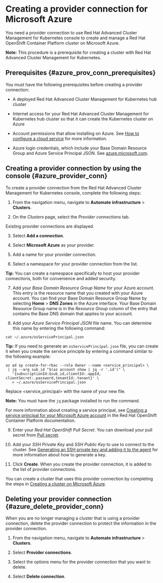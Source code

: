 # Creating a provider connection for Microsoft Azure

You need a provider connection to use Red Hat Advanced Cluster Management for Kubernetes console to create and manage a Red Hat OpenShift Container Platform cluster on Microsoft Azure.

**Note:** This procedure is a prerequisite for creating a cluster with Red Hat Advanced Cluster Management for Kubernetes.

## Prerequisites {#azure_prov_conn_prerequisites}

You must have the following prerequisites before creating a provider connection:

* A deployed Red Hat Advanced Cluster Management for Kubernetes hub cluster

* Internet access for your Red Hat Advanced Cluster Management for Kubernetes hub cluster so that it can create the Kubernetes cluster on Azure

* Account permissions that allow installing on Azure. See [How to configure a cloud service](https://docs.microsoft.com/en-us/azure/cloud-services/cloud-services-how-to-configure-portal) for more information.

* Azure login credentials, which include your Base Domain Resource Group and Azure Service Principal JSON. See [azure.microsoft.com](https://azure.microsoft.com/en-ca/features/azure-portal).

## Creating a provider connection by using the console {#azure_provider_conn}

To create a provider connection from the Red Hat Advanced Cluster Management for Kubernetes console, complete the following steps:

1. From the navigation menu, navigate to **Automate infrastructure** > **Clusters**.

2. On the _Clusters_ page, select the *Provider connections* tab.

  Existing provider connections are displayed.

3. Select **Add a connection**.

4. Select **Microsoft Azure** as your provider.

5. Add a name for your provider connection.

6. Select a namespace for your provider connection from the list.

  **Tip:** You can create a namespace specifically to host your provider connections, both for convenience and added security.

7. Add your *Base Domain Resource Group Name* for your Azure account. This entry is the resource name that you created with your Azure account. You can find your Base Domain Resource Group Name by selecting **Home** > **DNS Zones** in the Azure interface. Your Base Domain Resource Group name is in the *Resource Group* column of the entry that contains the Base DNS domain that applies to your account.

8. Add your *Azure Service Principal JSON* file name. You can determine this name by entering the following command: 

```
cat ~/.azure/osServicePrincipal.json
```

  **Tip:** If you need to generate an `osServicePrincipal.json` file, you can create it when you create the service principle by entering a command similar to the following example:
  
  ```
  az ad sp create-for-rbac --role Owner --name <service_principal> \
   | jq --arg sub_id "$(az account show | jq -r '.id')" \
     '{subscriptionId:$sub_id,clientId:.appId, clientSecret:.password,tenantId:.tenant}' \
     > ~/.azure/osServicePrincipal.json
  ```
  
  Replace <service_principal> with the name of your new file.
  
  **Note:** You must have the `jq` package installed to run the command.
  
  For more information about creating a service principal, see [Creating a service principal for your Microsoft Azure account](https://docs.openshift.com/container-platform/4.3/installing/installing_azure/installing-azure-account.html#installation-azure-service-principal_installing-azure-account) in the Red Hat OpenShift Container Platform documentation.

9. Enter your *Red Hat OpenShift Pull Secret*. You can download your pull secret from [Pull secret](https://cloud.redhat.com/openshift/install/pull-secret).

10. Add your *SSH Private Key* and *SSH Public Key* to use to connect to the cluster. See [Generating an SSH private key and adding it to the agent](https://docs.openshift.com/container-platform/4.3/installing/installing_azure/installing-azure-default.html) for more information about how to generate a key.

11. Click **Create**. When you create the provider connection, it is added to the list of provider connections.

You can create a cluster that uses this provider connection by completing the steps in [Creating a cluster on Microsoft Azure](create_azure.md).

## Deleting your provider connection {#azure_delete_provider_conn}

When you are no longer managing a cluster that is using a provider connection, delete the provider connection to protect the information in the provider connection.

1. From the navigation menu, navigate to **Automate infrastructure** > **Clusters**.

2. Select **Provider connections**.

3. Select the options menu for the provider connection that you want to delete.

4. Select **Delete connection**.

